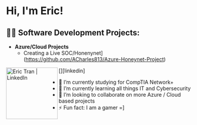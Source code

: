 <h1>Hi, I'm Eric! 

<h2>👨‍💻 Software Development Projects:</h2>

- <b>Azure/Cloud Projects</b>
  - Creating a Live SOC/Honenynet](https://github.com/ACharles813/Azure-Honeynet-Project)



[<img align="left" alt="Eric Tran | LinkedIn" width="140px" src="https://www.linkedin.com/in/eric-tran-985475184/" />][linkedin]










- 🔭 I’m currently studying for CompTIA Network+
- 🌱 I’m currently learning all things IT and Cybersecurity
- 👯 I’m looking to collaborate on more Azure / Cloud based projects
- ⚡ Fun fact: I am a gamer =]
